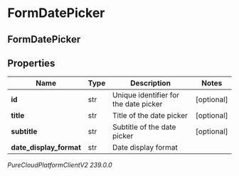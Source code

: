# FormDatePicker

## FormDatePicker

## Properties

|Name | Type | Description | Notes|
|------------ | ------------- | ------------- | -------------|
| **id** | str | Unique identifier for the date picker | [optional] |
| **title** | str | Title of the date picker | [optional] |
| **subtitle** | str | Subtitle of the date picker | [optional] |
| **date_display_format** | str | Date display format | |



_PureCloudPlatformClientV2 239.0.0_
